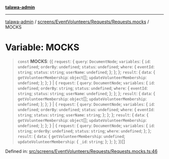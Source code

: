 [**talawa-admin**](../../../../../README.md)

***

[talawa-admin](../../../../../README.md) / [screens/EventVolunteers/Requests/Requests.mocks](../README.md) / MOCKS

# Variable: MOCKS

> `const` **MOCKS**: (\{ `request`: \{ `query`: `DocumentNode`; `variables`: \{ `id`: `undefined`; `orderBy`: `undefined`; `status`: `undefined`; `where`: \{ `eventId`: `string`; `status`: `string`; `userName`: `undefined`; \}; \}; \}; `result`: \{ `data`: \{ `getVolunteerMembership`: `object`[]; `updateVolunteerMembership`: `undefined`; \}; \}; \} \| \{ `request`: \{ `query`: `DocumentNode`; `variables`: \{ `id`: `undefined`; `orderBy`: `string`; `status`: `undefined`; `where`: \{ `eventId`: `string`; `status`: `string`; `userName`: `undefined`; \}; \}; \}; `result`: \{ `data`: \{ `getVolunteerMembership`: `object`[]; `updateVolunteerMembership`: `undefined`; \}; \}; \} \| \{ `request`: \{ `query`: `DocumentNode`; `variables`: \{ `id`: `undefined`; `orderBy`: `undefined`; `status`: `undefined`; `where`: \{ `eventId`: `string`; `status`: `string`; `userName`: `string`; \}; \}; \}; `result`: \{ `data`: \{ `getVolunteerMembership`: `object`[]; `updateVolunteerMembership`: `undefined`; \}; \}; \} \| \{ `request`: \{ `query`: `DocumentNode`; `variables`: \{ `id`: `string`; `orderBy`: `undefined`; `status`: `string`; `where`: `undefined`; \}; \}; `result`: \{ `data`: \{ `getVolunteerMembership`: `undefined`; `updateVolunteerMembership`: \{ `_id`: `string`; \}; \}; \}; \})[]

Defined in: [src/screens/EventVolunteers/Requests/Requests.mocks.ts:46](https://github.com/gautam-divyanshu/talawa-admin/blob/334f0f7773e45df65600a1da08d00c41806347e4/src/screens/EventVolunteers/Requests/Requests.mocks.ts#L46)
